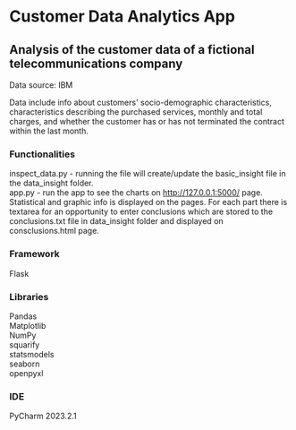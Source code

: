# Customer Data Analytics App

## Analysis of the customer data of a fictional telecommunications company

Data source: IBM

Data include info about customers' socio-demographic characteristics, characteristics describing the purchased services,
monthly and total charges, and whether the customer has or has not terminated the contract within the last month.

### Functionalities

inspect_data.py - running the file will create/update the basic_insight file in the data_insight folder.  
app.py - run the app to see the charts on http://127.0.0.1:5000/ page.  
Statistical and graphic info is displayed on the pages. For each part there is textarea for an opportunity to enter
conclusions which are stored to the conclusions.txt file in data_insight folder and displayed on consclusions.html page.

### Framework

Flask

### Libraries

Pandas  
Matplotlib  
NumPy  
squarify  
statsmodels  
seaborn  
openpyxl

### IDE

PyCharm 2023.2.1

